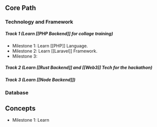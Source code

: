 ## **Core Path**

### Technology and Framework

##### Track 1 (Learn [[PHP Backend]] for collage training)

- Milestone 1: Learn [[PHP]] Language.
- Milestone 2: Learn [[Laravel]] Framework.
- Milestone 3: 

##### Track 2 (Learn [[Rust Backend]] and [[Web3]] Tech for the hackathon)


##### Track 3 (Learn [[Node Backend]])

### Database
## **Concepts**

- Milestone 1: Learn